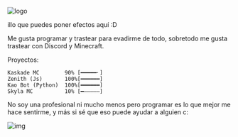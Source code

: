 ![logo](https://cdn.discordapp.com/attachments/988332902456631359/1011220956167012473/BannerREADME.png)

illo que puedes poner efectos aquí :D

Me gusta programar y trastear para evadirme de todo, sobretodo me gusta trastear con Discord y Minecraft.

Proyectos:
```
Kaskade MC        90% [━━━━━╴]
Zenith (Js)       100%[━━━━━━]
Kao Bot (Python)  100%[━━━━━━]
Skyla MC          10% [━―――――]
```
No soy una profesional ni mucho menos pero programar es lo que mejor me hace sentirme, y más si sé que eso puede ayudar a alguien c:

![img](https://i.redd.it/szivf1nbnk981.gif)
